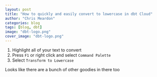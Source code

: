 ```yaml
---
layout: post
title: "How to quickly and easily convert to lowercase in dbt Cloud"
author: "Chris Meardon"
categories: blog
tags: [blog, dbt]
image: "dbt-logo.png"
cover_image: "dbt-logo.png"
---
```


1. Highlight all of your text to convert
2. Press `F1` or right click and select `Command Palette`
3. Select `Transform to Lowercase`

Looks like there are a bunch of other goodies in there too
